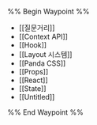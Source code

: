 %% Begin Waypoint %%
- [[질문거리]]
- [[Context API]]
- [[Hook]]
- [[Layout 시스템]]
- [[Panda CSS]]
- [[Props]]
- [[React]]
- [[State]]
- [[Untitled]]

%% End Waypoint %%


